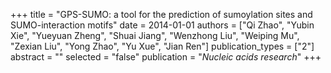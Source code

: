 +++
title = "GPS-SUMO: a tool for the prediction of sumoylation sites and SUMO-interaction motifs"
date = 2014-01-01
authors = ["Qi Zhao", "Yubin Xie", "Yueyuan Zheng", "Shuai Jiang", "Wenzhong Liu", "Weiping Mu", "Zexian Liu", "Yong Zhao", "Yu Xue", "Jian Ren"]
publication_types = ["2"]
abstract = ""
selected = "false"
publication = "*Nucleic acids research*"
+++

